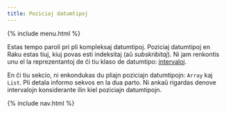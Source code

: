 ```yaml
---
title: Poziciaj datumtipoj
---
```


{% include menu.html %}

Estas tempo paroli pri pli kompleksaj datumtipoj. Poziciaj datumtipoj en Raku estas tiuj, kiuj povas esti indeksitaj (aŭ _subskribitaj_). Ni jam renkontis unu el la reprezentantoj de ĉi tiu klaso de datumtipo: [intervaloj](/eo/essentials/ranges).

En ĉi tiu sekcio, ni enkondukas du pliajn poziciajn datumtipojn: `Array` kaj `List`. Pli detala informo sekvos en la dua parto. Ni ankaŭ rigardas denove intervalojn konsiderante ilin kiel poziciajn datumtipojn.

{% include nav.html %}